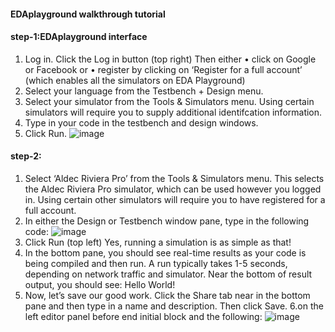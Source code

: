 #### EDAplayground walkthrough tutorial

#### step-1:EDAplayground interface
1. Log in. Click the Log in button (top right) Then either
• click on Google or Facebook or
• register by clicking on ‘Register for a full account’ (which enables all the simulators on EDA Playground)
1. Select your language from the Testbench + Design menu.
2. Select your simulator from the Tools & Simulators menu. Using certain simulators will require you to supply
additional identifcation information.
3. Type in your code in the testbench and design windows.
4. Click Run.
![image](https://github.com/Raviyazareen22/internship_training/assets/132916138/98b0bd0d-f3e5-4c20-b149-8a966b877d17)
#### step-2:
1. Select ‘Aldec Riviera Pro’ from the Tools & Simulators menu. This selects the Aldec Riviera Pro simulator,
which can be used however you logged in. Using certain other simulators will require you to have registered for
a full account.
2. In either the Design or Testbench window pane, type in the following code:
![image](https://github.com/Raviyazareen22/internship_training/assets/132916138/7a879fbd-6a02-4187-abb4-1af435b29090)
3. Click Run (top left)
Yes, running a simulation is as simple as that!
4. In the bottom pane, you should see real-time results as your code is being compiled and then run. A run typically
takes 1-5 seconds, depending on network traffic and simulator. Near the bottom of result output, you should see:
Hello World!
5. Now, let’s save our good work. Click the Share tab near in the bottom pane and then type in a name and
description. Then click Save.
6.on the left editor panel before end initial block and the following:
![image](https://github.com/Raviyazareen22/internship_training/assets/132916138/45793c1b-2795-43f6-8616-9699063839f3)





















